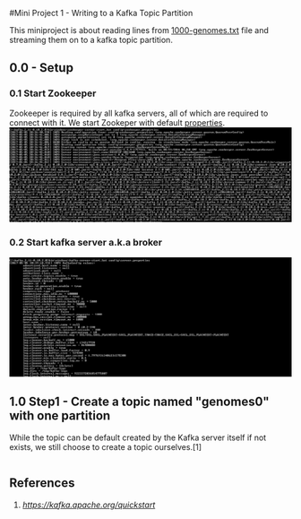 #Mini Project 1 - Writing to a Kafka Topic Partition

This miniproject  is about reading lines from [1000-genomes.txt]() file and streaming them on to a kafka topic partition.

## 0.0 - Setup
### 0.1 Start Zookeeper
Zookeeper is required by all kafka servers, all of which are required to connect with it.
We start Zookeper with default [properties]().
![startzookeeper.png](https://github.com/tnkteja/scala-immersion-program/blob/master/miniproject-1/images/startzookeeper.png)
### 0.2 Start kafka server a.k.a broker
![startkafkaserver.png](https://github.com/tnkteja/scala-immersion-program/blob/master/miniproject-1/images/startkafkaserver.png)
##  1.0 Step1 - Create a topic named "genomes0" with one  partition
While the topic can be default created by the Kafka server itself if not exists, we still choose to create a topic ourselves.[1]
```bash
```






## References
1. _https://kafka.apache.org/quickstart_
